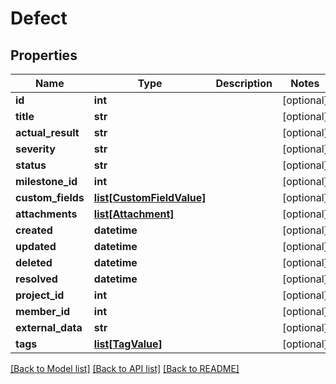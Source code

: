 # Defect

## Properties
Name | Type | Description | Notes
------------ | ------------- | ------------- | -------------
**id** | **int** |  | [optional] 
**title** | **str** |  | [optional] 
**actual_result** | **str** |  | [optional] 
**severity** | **str** |  | [optional] 
**status** | **str** |  | [optional] 
**milestone_id** | **int** |  | [optional] 
**custom_fields** | [**list[CustomFieldValue]**](CustomFieldValue.md) |  | [optional] 
**attachments** | [**list[Attachment]**](Attachment.md) |  | [optional] 
**created** | **datetime** |  | [optional] 
**updated** | **datetime** |  | [optional] 
**deleted** | **datetime** |  | [optional] 
**resolved** | **datetime** |  | [optional] 
**project_id** | **int** |  | [optional] 
**member_id** | **int** |  | [optional] 
**external_data** | **str** |  | [optional] 
**tags** | [**list[TagValue]**](TagValue.md) |  | [optional] 

[[Back to Model list]](../README.md#documentation-for-models) [[Back to API list]](../README.md#documentation-for-api-endpoints) [[Back to README]](../README.md)

